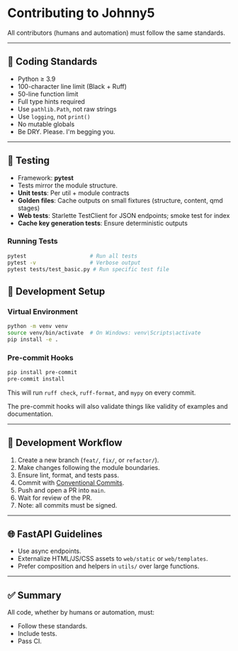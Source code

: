 # Contributing to Johnny5

All contributors (humans and automation) must follow the same standards.

---

## 🧩 Coding Standards

- Python ≥ 3.9  
- 100-character line limit (Black + Ruff)
- 50-line function limit
- Full type hints required  
- Use `pathlib.Path`, not raw strings  
- Use `logging`, not `print()`  
- No mutable globals  
- Be DRY. Please. I'm begging you.

---

## 🧪 Testing

- Framework: **pytest**  
- Tests mirror the module structure.
- **Unit tests**: Per util + module contracts
- **Golden files**: Cache outputs on small fixtures (structure, content, qmd stages)
- **Web tests**: Starlette TestClient for JSON endpoints; smoke test for index
- **Cache key generation tests**: Ensure deterministic outputs

### Running Tests

```bash
pytest                    # Run all tests
pytest -v                 # Verbose output
pytest tests/test_basic.py # Run specific test file
```  

## 🔧 Development Setup

### Virtual Environment

```bash
python -m venv venv
source venv/bin/activate  # On Windows: venv\Scripts\activate
pip install -e .
```

### Pre-commit Hooks

```bash
pip install pre-commit
pre-commit install
```

This will run `ruff check`, `ruff-format`, and `mypy` on every commit.

The pre-commit hooks will also validate things like validity of examples and documentation.


---

## 🧭 Development Workflow

1. Create a new branch (`feat/`, `fix/`, or `refactor/`).
2. Make changes following the module boundaries.
3. Ensure lint, format, and tests pass.
4. Commit with [Conventional Commits](https://www.conventionalcommits.org/).
5. Push and open a PR into `main`.
6. Wait for review of the PR.
7. Note: all commits must be signed.

---

## 🌐 FastAPI Guidelines

* Use async endpoints.
* Externalize HTML/JS/CSS assets to `web/static` or `web/templates`.
* Prefer composition and helpers in `utils/` over large functions.

---

## ✅ Summary

All code, whether by humans or automation, must:

* Follow these standards.
* Include tests.
* Pass CI.